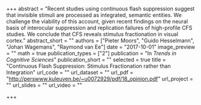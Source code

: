 +++
abstract = "Recent studies using continuous flash suppression suggest that invisible stimuli are processed as integrated, semantic entities. We challenge the viability of this account, given recent findings on the neural basis of interocular suppression and replication failures of high-profile CFS studies. We conclude that CFS reveals stimulus fractionation in visual cortex."
abstract_short = ""
authors = ["Pieter Moors", "Guido Hesselmann", "Johan Wagemans", "Raymond van Ee"]
date = "2017-10-01"
image_preview = ""
math = true
publication_types = ["2"]
publication = "In *Trends in Cognitive Sciences*"
publication_short = ""
selected = true
title = "Continuous Flash Suppression: Stimulus Fractionation rather than Integration"
url_code = ""
url_dataset = ""
url_pdf = "http://perswww.kuleuven.be/~u0072929/pdf/18_opinion.pdf"
url_project = ""
url_slides = ""
url_video = ""

+++
